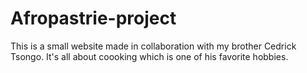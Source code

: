 # Afropastrie-project
This is a small website made in collaboration with my brother Cedrick Tsongo. It's all about coooking which is one of his favorite hobbies. 
